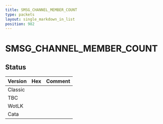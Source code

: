 ```yaml
---
title: SMSG_CHANNEL_MEMBER_COUNT
type: packets
layout: single_markdown_in_list
position: 982
---
```


# SMSG_CHANNEL_MEMBER_COUNT

## Status

Version | Hex | Comment
---------- | ---------- | ---------- 
Classic |  |  
TBC |  |  
WotLK |  |  
Cata |  |  

